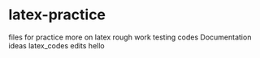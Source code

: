# latex-practice

files for practice more on latex
rough work
testing codes
Documentation ideas
latex_codes
edits
hello
